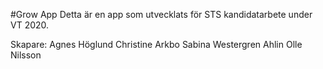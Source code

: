 #Grow App
Detta är en app som utvecklats för STS kandidatarbete under VT 2020.

Skapare:
Agnes Höglund
Christine Arkbo
Sabina Westergren Ahlin
Olle Nilsson
